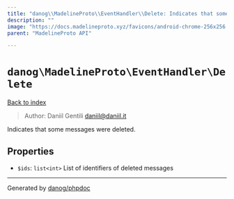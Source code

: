 ```yaml
---
title: "danog\\MadelineProto\\EventHandler\\Delete: Indicates that some messages were deleted."
description: ""
image: "https://docs.madelineproto.xyz/favicons/android-chrome-256x256.png"
parent: "MadelineProto API"

---
```

# `danog\MadelineProto\EventHandler\Delete`
[Back to index](../../../index.html)

> Author: Daniil Gentili <daniil@daniil.it>  
  

Indicates that some messages were deleted.  



## Properties
* `$ids`: `list<int>` List of identifiers of deleted messages
---
Generated by [danog/phpdoc](https://phpdoc.daniil.it)
